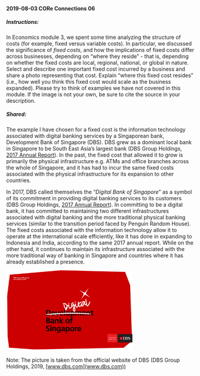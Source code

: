 #### 2019-08-03 CORe Connections 06

##### Instructions:

In Economics module 3, we spent some time analyzing the structure of costs (for example, fixed versus variable costs). In particular, we discussed the significance of _fixed costs_, and how the implications of fixed costs differ across businesses, depending on “where they reside” - that is, depending on whether the fixed costs are local, regional, national, or global in nature. Select and describe one important fixed cost incurred by a business and share a photo representing that cost. Explain “where this fixed cost resides” (i.e., how well you think this fixed cost would scale as the business expanded). Please try to think of examples we have not covered in this module.
If the image is not your own, be sure to cite the source in your description.

##### Shared:

The example I have chosen for a fixed cost is the information technology associated with digital banking services by a Singaporean bank, Development Bank of Singapore (DBS). DBS grew as a dominant local bank in Singapore to be South East Asia’s largest bank (DBS Group Holdings, [2017 Annual Report](https://www.dbs.com/annualreports/2017/pdfs/DBS-AR17-full.pdf)). In the past, the fixed cost that allowed it to grow is primarily the physical infrastructure e.g. ATMs and office branches across the whole of Singapore, and it has had to incur the same fixed costs associated with the physical infrastructure for its expansion to other countries.

In 2017, DBS called themselves the “_Digital Bank of Singapore_” as a symbol of its commitment in providing digital banking services to its customers (DBS Group Holdings, [2017 Annual Report](https://www.dbs.com/annualreports/2017/pdfs/DBS-AR17-full.pdf)). In committing to be a digital bank, it has committed to maintaining two different infrastructures associated with digital banking and the more traditional physical banking services (similar to the transition period faced by Penguin Random House). The fixed costs associated with the information technology allow it to operate at the international scale efficiently, like it has done in expanding to Indonesia and India, according to the same 2017 annual report. While on the other hand, it continues to maintain its infrastructure associated with the more traditional way of banking in Singapore and countries where it has already established a presence.



<img src="digital_bank_of_singapore.jpg" alt="Digital Bank of Singapore" style="zoom: 33%;" /> 

Note: The picture is taken from the official website of DBS (DBS Group Holdings, 2019, [www.dbs.com](www.dbs.com))